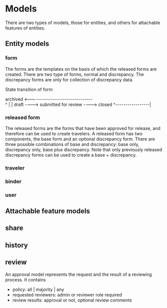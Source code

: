 # Models

There are two types of models, those for entities, and others for attachable features of entities.

## Entity models

### form

The forms are the templates on the basis of which the released forms are created. There are two type of forms, normal and discrepancy. The discrepancy forms are only for collection of discrepancy data.

State transition of form

archived <-------------------------------\
 ^                |                      |
draft ----> submitted for review ----> closed
^-----------------|

### released form

The released forms are the forms that have been approved for release, and therefore can be used to create travelers. A released form has two components, the base form and an optional discrepancy form. There are three possible combinations of base and discrepancy: base only, discrepancy only, base plus discrepancy. Note that only previously released discrepancy forms can be used to create a base + discrepancy.

### traveler

### binder

### user

## Attachable feature models

## share

## history

## review

An approval model represents the request and the result of a reviewing process. It contains

- policy: all | majority | any
- requested reviewers: admin or reviewer role required
- review results: approval or not, optional review comments

